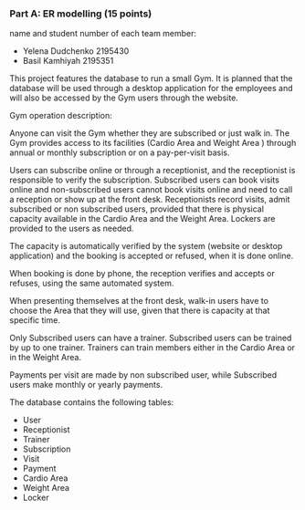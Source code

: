  
### Part A: ER modelling (15 points)
 
 name and student number of each team member:
 - Yelena Dudchenko 2195430
 - Basil Kamhiyah 2195351

This project features the database to run a small Gym. It is planned that the database will be used through a desktop application for the employees and will also be accessed by the Gym users through the website. 

Gym operation description:

Anyone can visit the Gym whether they are subscribed or just walk in. The Gym provides access to its facilities (Cardio Area and Weight Area ) through annual or monthly subscription or on a pay-per-visit basis.

Users can subscribe online or through a receptionist, and the receptionist is responsible to verify the subscription. Subscribed users can book visits online and non-subscribed users cannot book visits online and need to call a reception or show up at the front desk. Receptionists record visits, admit subscribed or non subscribed users, provided that there is physical capacity available in the Cardio Area and the Weight Area. Lockers are provided to the users as needed. 

The capacity is automatically verified by the system (website or desktop application) and the booking is accepted or refused, when it is done online. 

When booking is done by phone, the reception verifies and accepts or refuses, using the same automated system.

When presenting themselves at the front desk, walk-in users have to choose the Area that they will use, given that there is capacity at that specific time.

Only Subscribed users can have a trainer. Subscribed users can be trained by up to one trainer. Trainers can train members either in the Cardio Area or in the Weight Area.

Payments per visit are made by non subscribed user, while Subscribed users make monthly or yearly payments.  

The database contains the following tables:
- User
- Receptionist
- Trainer
- Subscription
- Visit
- Payment 
- Cardio Area
- Weight Area
- Locker 





   

 



